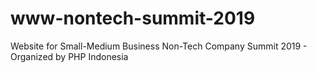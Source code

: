# www-nontech-summit-2019

Website for Small-Medium Business Non-Tech Company Summit 2019 - Organized by PHP Indonesia
